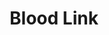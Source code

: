 --- 
title: "Blood Link"
publishdate: "2019-1-16T16:48:46+02:00"
src: "https://365manga.net/manga/blood-link"
image: "https://data.365manga.net/images/thumbnails/32492-blood-link.jpg"
description: " Hwa Gok is just a normal university student, until he sees a girl being attacked by the popular Lee Bin, and jumps in her defence. The only problem is that Lee Bin is more than meets the eye…"
---